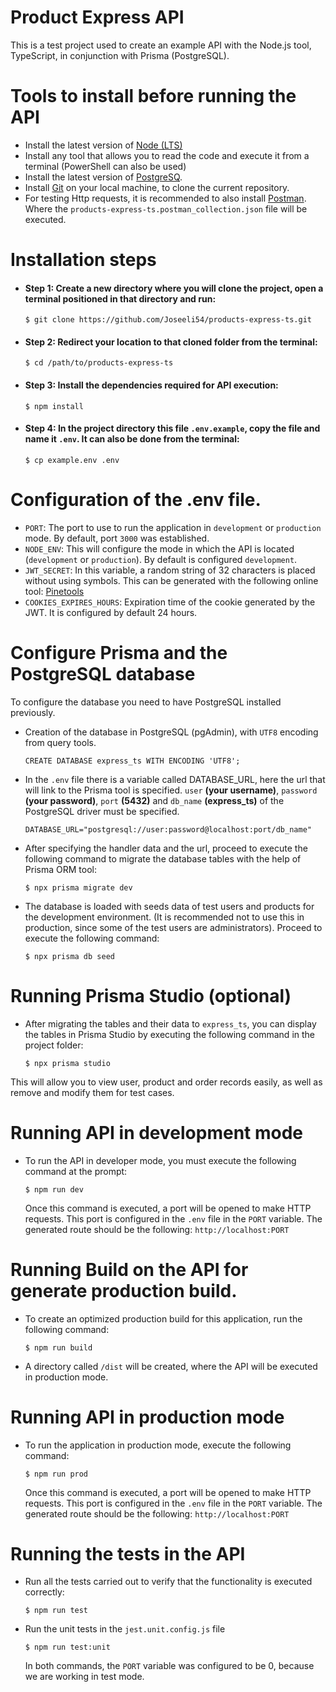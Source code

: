 # Product Express API

This is a test project used to create an example API with the Node.js tool, TypeScript, in conjunction with Prisma (PostgreSQL).

# Tools to install before running the API

- Install the latest version of [Node (LTS)](https://nodejs.org/en "Node (LTS)")
- Install any tool that allows you to read the code and execute it from a terminal (PowerShell can also be used)
- Install the latest version of [PostgreSQ](https://www.postgresql.org/ "PostgreSQ").
- Install [Git](https://git-scm.com/downloads "Git") on your local machine, to clone the current repository.
- For testing Http requests, it is recommended to also install [Postman](https://www.postman.com/downloads/ "Postman"). Where the `products-express-ts.postman_collection.json` file will be executed.

# Installation steps
- #### Step 1: Create a new directory where you will clone the project, open a terminal positioned in that directory and run:
  `$ git clone https://github.com/Joseeli54/products-express-ts.git`
- #### Step 2: Redirect your location to that cloned folder from the terminal:
  `$ cd /path/to/products-express-ts`
- #### Step 3: Install the dependencies required for API execution:
  `$ npm install`
- #### Step 4: In the project directory this file `.env.example`, copy the file and name it `.env`. It can also be done from the terminal:
  `$ cp example.env .env`

# Configuration of the .env file.

- `PORT`: The port to use to run the application in `development` or `production` mode. By default, port `3000` was established.
- `NODE_ENV`: This will configure the mode in which the API is located (`development` or `production`). By default is configured `development`.
- `JWT_SECRET`: In this variable, a random string of 32 characters is placed without using symbols. This can be generated with the following online tool: [Pinetools](https://pinetools.com/random-string-generator "Pinetools")
- `COOKIES_EXPIRES_HOURS`: Expiration time of the cookie generated by the JWT. It is configured by default 24 hours.

# Configure Prisma and the PostgreSQL database

To configure the database you need to have PostgreSQL installed previously.
- Creation of the database in PostgreSQL (pgAdmin), with `UTF8` encoding from query tools.

  `CREATE DATABASE express_ts WITH ENCODING 'UTF8';`

-  In the `.env` file there is a variable called DATABASE_URL, here the url that will link to the Prisma tool is specified. `user` **(your username)**, `password` **(your password)**, `port` **(5432)** and `db_name` **(express_ts)** of the PostgreSQL driver must be specified.

    `DATABASE_URL="postgresql://user:password@localhost:port/db_name"`

- After specifying the handler data and the url, proceed to execute the following command to migrate the database tables with the help of Prisma ORM tool:

  `$ npx prisma migrate dev`

- The database is loaded with seeds data of test users and products for the development environment. (It is recommended not to use this in production, since some of the test users are administrators). Proceed to execute the following command:

  `$ npx prisma db seed`

# Running Prisma Studio (optional)
- After migrating the tables and their data to `express_ts`, you can display the tables in Prisma Studio by executing the following command in the project folder:

  `$ npx prisma studio` 

This will allow you to view user, product and order records easily, as well as remove and modify them for test cases.

# Running API in development mode
- To run the API in developer mode, you must execute the following command at the prompt:
  
  `$ npm run dev`
  
  Once this command is executed, a port will be opened to make HTTP requests. This port is configured in the `.env` file in the `PORT` variable. The generated route should be the following: `http://localhost:PORT`

# Running Build on the API for generate production build.
- To create an optimized production build for this application, run the following command:

  `$ npm run build`

- A directory called `/dist` will be created, where the API will be executed in production mode.

# Running API in production mode
- To run the application in production mode, execute the following command:

  `$ npm run prod`

  Once this command is executed, a port will be opened to make HTTP requests. This port is configured in the `.env` file in the `PORT` variable. The generated route should be the following: `http://localhost:PORT`

# Running the tests in the API

- Run all the tests carried out to verify that the functionality is executed correctly:

  `$ npm run test`

- Run the unit tests in the `jest.unit.config.js` file

   `$ npm run test:unit`

  In both commands, the `PORT` variable was configured to be 0, because we are working in test mode.
